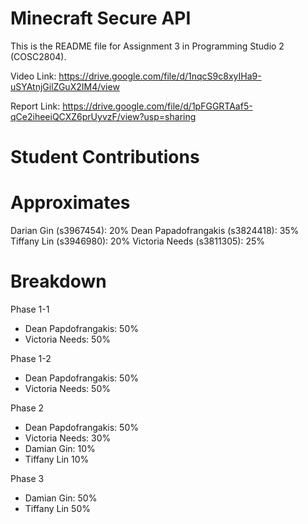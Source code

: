 # Minecraft Secure API
This is the README file for Assignment 3 in Programming Studio 2 (COSC2804).

Video Link: https://drive.google.com/file/d/1nqcS9c8xyIHa9-uSYAtnjGilZGuX2IM4/view

Report Link: https://drive.google.com/file/d/1pFGGRTAaf5-qCe2iheeiQCXZ6prUyvzF/view?usp=sharing 

# Student Contributions

# Approximates
Darian Gin (s3967454):              20%
Dean Papadofrangakis (s3824418):    35%
Tiffany Lin (s3946980):             20%
Victoria Needs (s3811305):          25%

# Breakdown
Phase 1-1
- Dean Papdofrangakis:    50%
- Victoria Needs:         50%

Phase 1-2
- Dean Papdofrangakis:    50%
- Victoria Needs:         50%

Phase 2
- Dean Papdofrangakis:    50%
- Victoria Needs:         30%
- Damian Gin:             10%
- Tiffany Lin             10%

Phase 3
- Damian Gin:             50%
- Tiffany Lin             50%
